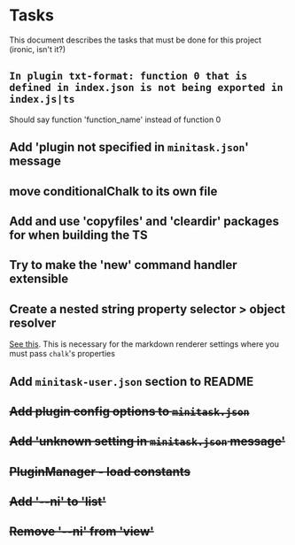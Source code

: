 # Tasks

This document describes the tasks that must be done for this project (ironic, isn't it?)

## `In plugin txt-format: function 0 that is defined in index.json is not being exported in index.js|ts`

Should say function 'function_name' instead of function 0



## Add 'plugin not specified in `minitask.json`' message

## move conditionalChalk to its own file

## Add and use 'copyfiles' and 'cleardir' packages for when building the TS

## Try to make the 'new' command handler extensible

## Create a nested string property selector > object resolver 

[See this](https://stackoverflow.com/a/22129960/1673694). This is necessary for the markdown renderer settings where you must pass `chalk`'s properties

## Add `minitask-user.json` section to README

## ~~Add plugin config options to `minitask.json`~~

## ~~Add 'unknown setting in `minitask.json` message'~~

## ~~PluginManager - load constants~~

## ~~Add '--ni' to 'list'~~

## ~~Remove '--ni' from 'view'~~